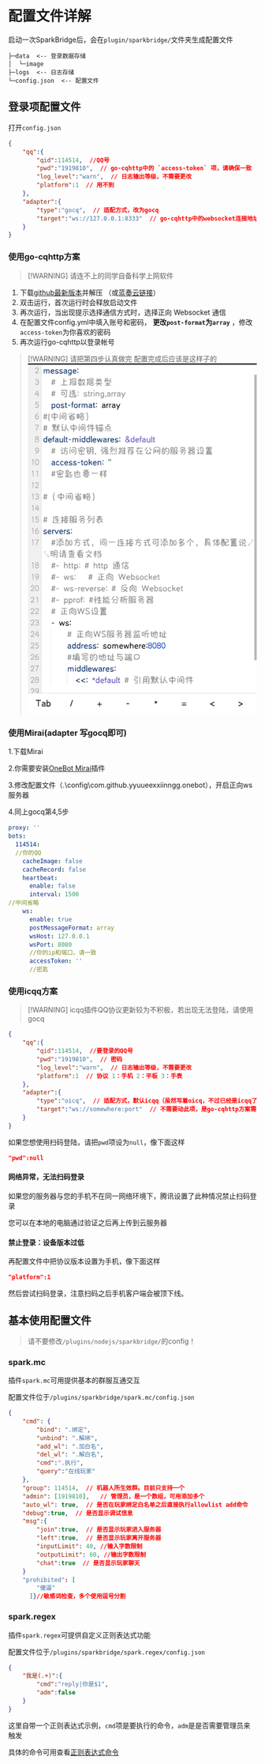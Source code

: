 # 配置文件详解

启动一次SparkBridge后，会在`plugin/sparkbridge/`文件夹生成配置文件

``` 
├─data  <-- 登录数据存储
│  └─image
├─logs  <-- 日志存储
└─config.json  <-- 配置文件

```
## 登录项配置文件
打开`config.json`
``` json
{
    "qq":{
        "qid":114514,  //QQ号
        "pwd":"1919810",  // go-cqhttp中的 `access-token` 项，请确保一致
        "log_level":"warn",  // 日志输出等级，不需要更改
        "platform":1  // 用不到
    },
    "adapter":{
        "type":"gocq",  // 适配方式，改为gocq
        "target":"ws://127.0.0.1:8333"  // go-cqhttp中的websocket连接地址，根据实际情况更改
    }
}
```

### 使用go-cqhttp方案

> [!WARNING] 请连不上的同学自备科学上网软件

1. 下载[github最新版本](https://github.com/Mrs4s/go-cqhttp/releases/latest)并解压
（或[蓝奏云链接](https://danieltoyama.lanzouy.com/iugUv0u824hc)）
2. 双击运行，首次运行时会释放启动文件
3. 再次运行，当出现提示选择通信方式时，选择正向 Websocket 通信
4. 在配置文件config.yml中填入账号和密码， __更改`post-format`为`array`__ ，修改`access-token`为你喜欢的密码
5. 再次运行go-cqhttp以登录帐号

> [!WARNING] 请把第四步认真做完
配置完成后应该是这样子的
![](./conf.jpg)
### 使用Mirai(adapter 写gocq即可)
1.下载Mirai

2.你需要安装[OneBot Mirai](https://github.com/yyuueexxiinngg/onebot-kotlin)插件

3.修改配置文件（.\config\com.github.yyuueexxiinngg.onebot），开启正向ws服务器

4.同上gocq第4,5步
``` yml
proxy: ''
bots: 
  114514: 
  //你的QQ
    cacheImage: false
    cacheRecord: false
    heartbeat: 
      enable: false
      interval: 1500
//中间省略
    ws: 
      enable: true
      postMessageFormat: array
      wsHost: 127.0.0.1
      wsPort: 8080
      //你的ip和端口，请一致
      accessToken: ''
      //密匙
```


### 使用icqq方案
> [!WARNING] icqq插件QQ协议更新较为不积极，若出现无法登陆，请使用gocq
``` json
{
    "qq":{
        "qid":114514,  //要登录的QQ号
        "pwd":"1919810",  // 密码
        "log_level":"warn",  // 日志输出等级，不需要更改
        "platform":1  // 协议 1：手机 2：平板 3：手表
    },
    "adapter":{
        "type":"oicq",  // 适配方式，默认icqq（虽然写着oicq，不过已经是icqq了（
        "target":"ws://somewhere:port"  // 不需要动此项，是go-cqhttp方案需要的
    }
}
```

如果您想使用扫码登陆，请把`pwd`项设为`null`，像下面这样

``` json
"pwd":null
```

#### 网络异常，无法扫码登录
如果您的服务器与您的手机不在同一网络环境下，腾讯设置了此种情况禁止扫码登录

您可以在本地的电脑通过验证之后再上传到云服务器

#### 禁止登录：设备版本过低
再配置文件中把协议版本设置为手机，像下面这样
``` json
"platform":1
```
然后尝试扫码登录，注意扫码之后手机客户端会被顶下线。


## 基本使用配置文件
> 请不要修改`/plugins/nodejs/sparkbridge/`的config！
### spark.mc

插件`spark.mc`可用提供基本的群服互通交互

配置文件位于`/plugins/sparkbridge/spark.mc/config.json`

``` json
{
    "cmd": {
        "bind": ".绑定",
        "unbind": ".解绑",
        "add_wl": ".加白名",
        "del_wl": ".解白名",
        "cmd":".执行",
        "query":"在线玩家"
    },
    "group": 114514,  // 机器人所生效群。目前只支持一个
    "admin": [1919810],   // 管理员，是一个数组，可用添加多个
    "auto_wl": true,  // 是否在玩家绑定白名单之后直接执行allowlist add命令
    "debug":true,  // 是否显示调试信息
    "msg":{
        "join":true,  // 是否显示玩家进入服务器
        "left":true,  // 是否显示玩家离开服务器
        "inputLimit": 40, //输入字数限制
        "outputLimit": 60, //输出字数限制
        "chat":true  // 是否显示玩家聊天
    }
    "prohibited": [
        "傻逼"
      ]}//敏感词检查，多个使用逗号分割
```

### spark.regex

插件`spark.regex`可提供自定义正则表达式功能

配置文件位于`/plugins/sparkbridge/spark.regex/config.json`

``` json
{
    "我是(.+)":{
        "cmd":"reply|你是$1",
        "adm":false
    }
}
```

这里自带一个正则表达式示例，`cmd`项是要执行的命令，`adm`是是否需要管理员来触发

具体的命令可用查看[正则表达式命令](/subpages/cmd.md)
